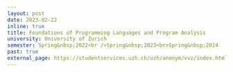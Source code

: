 ```yaml
---
layout: post
date: 2023-02-22
inline: true
title: Foundations of Programming Languages and Program Analysis
university: University of Zurich
semester: Spring&nbsp;2022<br />Spring&nbsp;2023<br>Spring&nbsp;2024
past: true
external_page: https://studentservices.uzh.ch/uzh/anonym/vvz/index.html?sap-language=EN&sap-ui-language=EN#/details/2023/004/E/51202327/////////51144515/Foundations%2520of%2520Programming%2520Languages%2520and%2520Program%2520Analysis%2520(L%252BE)
---
```

